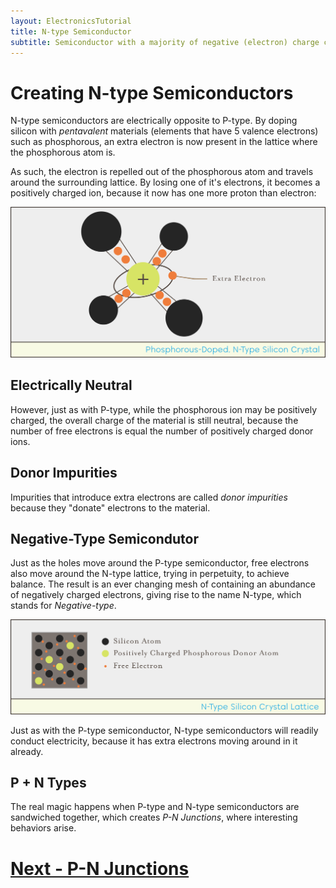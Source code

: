 ```yaml
---
layout: ElectronicsTutorial
title: N-type Semiconductor
subtitle: Semiconductor with a majority of negative (electron) charge carriers.
---
```


# Creating N-type Semiconductors

N-type semiconductors are electrically opposite to P-type. By doping silicon with _pentavalent_ materials (elements that have 5 valence electrons) such as phosphorous, an extra electron is now present in the lattice where the phosphorous atom is. 

As such, the electron is repelled out of the phosphorous atom and travels around the surrounding lattice. By losing one of it's electrons, it becomes a positively charged ion, because it now has one more proton than electron:

![](../Support_Files/N-Type_Silicon_Crystal.svg)

## Electrically Neutral

However, just as with P-type, while the phosphorous ion may be positively charged, the overall charge of the material is still neutral, because the number of free electrons is equal the number of positively charged donor ions.

## Donor Impurities

Impurities that introduce extra electrons are called _donor impurities_ because they "donate" electrons to the material.

## Negative-Type Semicondutor

Just as the holes move around the P-type semiconductor, free electrons also move around the N-type lattice, trying in perpetuity, to achieve balance. The result is an ever changing mesh of containing an abundance of negatively charged electrons, giving rise to the name N-type, which stands for _Negative-type_.

![Illustration of N-type silicon crystal lattice in which there are a few phosphorous atoms in the lattice that are postively charged, and throughout the lattice are free electrons.](../Support_Files/N-Type_Silicon_Crystal_Lattice.svg)

Just as with the P-type semiconductor, N-type semiconductors will readily conduct electricity, because it has extra electrons moving around in it already.

## P + N Types

The real magic happens when P-type and N-type semiconductors are sandwiched together, which creates _P-N Junctions_, where interesting behaviors arise.

# [Next - P-N Junctions](../P-N_Junctions)
